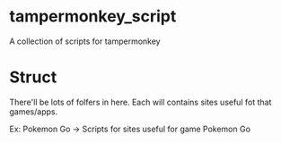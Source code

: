 # tampermonkey_script
A collection of scripts for tampermonkey
# Struct
There'll be lots of folfers in here. Each will contains sites useful fot that games/apps.

Ex: Pokemon Go -> Scripts for sites useful for game Pokemon Go

